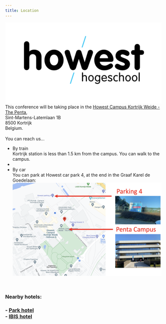 ```yaml
---
title: Location
---
```


<div class="sponsor">
  <a href="https://www.howest.be/"><img src="/assets/images/sponsors/howest.png" alt="Howest logo"/></a><br />
</div>
This conference will be taking place in the <a href="https://www.howest.be/nl/contact/kortrijk/campus-kortrijk-weide-the-penta">Howest Campus Kortrijk Weide - The Penta</a>, <br />
Sint-Martens-Latemlaan 1B<br />
8500 Kortrijk<br />
Belgium.<br />
<br />
You can reach us...
<ul>
<li>By train<br />
Kortrijk station is less than 1.5 km from the campus. You can walk to the campus.<li>
<li>By car<br />
You can park at Howest car park 4, at the end in the Graaf Karel de Goedelaan:<br />
<img src="/assets/images/parking_map.png" alt="Parking map" width="600" /></li>
</ul>
<br />
<h3>Nearby hotels:<h3>
- <a href="https://www.parkhotel.be/index-nl.aspx?r=true">Park hotel</a><br />
- <a href="https://all.accor.com/hotel/6330/index.nl.shtml">IBIS hotel</a>
